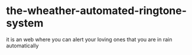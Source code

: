 # the-wheather-automated-ringtone-system
it is an web where you can alert your loving ones that you are in rain automatically 
